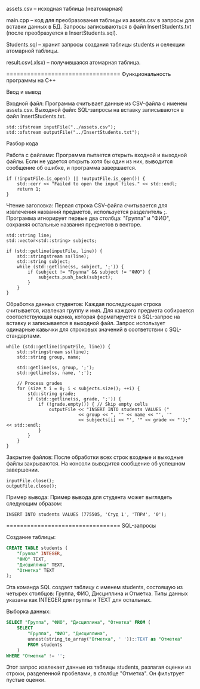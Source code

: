assets.csv – исходная таблица (неатомарная)

main.cpp – код для преобразования таблицы из assets.csv в запросы для вставки данных в БД.
Запросы записываються в файл InsertStudents.txt (после преобразуется в InsertStudents.sql).

Students.sql – хранит запросы создания таблицы students и селекции атомарной таблицы.

result.csv(.xlsx) – получившаяся атомарная таблица.


=================================
Функциональность программы на C++

Ввод и вывод

Входной файл: Программа считывает данные из CSV-файла с именем assets.csv.
Выходной файл: SQL-запросы на вставку записываются в файл InsertStudents.txt.

    std::ifstream inputFile("../assets.csv");
    std::ofstream outputFile("../InsertStudents.txt");

Разбор кода

Работа с файлами:
Программа пытается открыть входной и выходной файлы. Если не удается открыть хотя бы один из них, выводится сообщение об ошибке, и программа завершается.

    if (!inputFile.is_open() || !outputFile.is_open()) {
        std::cerr << "Failed to open the input files." << std::endl;
        return 1;
    }

Чтение заголовка:
Первая строка CSV-файла считывается для извлечения названий предметов, используется разделитель ;.
Программа игнорирует первые два столбца: "Группа" и "ФИО", сохраняя остальные названия предметов в векторе.

    std::string line;
    std::vector<std::string> subjects;

    if (std::getline(inputFile, line)) {
        std::stringstream ss(line);
        std::string subject;
        while (std::getline(ss, subject, ';')) {
            if (subject != "Группа" && subject != "ФИО") {
                subjects.push_back(subject);
            }
        }
    }

Обработка данных студентов:
Каждая последующая строка считывается, извлекая группу и имя.
Для каждого предмета собирается соответствующая оценка, которая форматируется в SQL-запрос на вставку и записывается в выходной файл.
Запрос использует одинарные кавычки для строковых значений в соответствии с SQL-стандартами.

    while (std::getline(inputFile, line)) {
        std::stringstream ss(line);
        std::string group, name;

        std::getline(ss, group, ';');
        std::getline(ss, name, ';');

        // Process grades
        for (size_t i = 0; i < subjects.size(); ++i) {
            std::string grade;
            if (std::getline(ss, grade, ';')) {
                if (!grade.empty()) { // Skip empty cells
                    outputFile << "INSERT INTO students VALUES ("
                               << group << ", '" << name << "', '"
                               << subjects[i] << "', '" << grade << "');" << std::endl;
                }
            }
        }
    }

Закрытие файлов:
После обработки всех строк входные и выходные файлы закрываются.
На консоли выводится сообщение об успешном завершении.

    inputFile.close();
    outputFile.close();

Пример вывода:
Пример вывода для студента может выглядеть следующим образом:

    INSERT INTO students VALUES (775505, 'Студ 1', 'ТПРИ', '0');


=================================
SQL-запросы

Создание таблицы:

```sql
CREATE TABLE students (
	"Группа" INTEGER,
	"ФИО" TEXT,
	"Дисциплина" TEXT,
	"Отметка" TEXT
);
```
Эта команда SQL создает таблицу с именем students, состоящую из четырех столбцов: Группа, ФИО, Дисциплина и Отметка. Типы данных указаны как INTEGER для группы и TEXT для остальных.

Выборка данных:

```sql
SELECT "Группа", "ФИО", "Дисциплина", "Отметка" FROM (
	SELECT 
    	"Группа", "ФИО", "Дисциплина",
    	unnest(string_to_array("Отметка", ' '))::TEXT as "Отметка"
		FROM students
	)
WHERE "Отметка" != '';
```
Этот запрос извлекает данные из таблицы students, разлагая оценки из строки, разделенной пробелами, в столбце "Отметка". Он фильтрует пустые оценки.